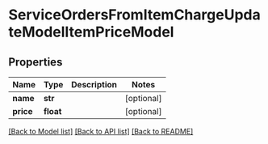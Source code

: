 # ServiceOrdersFromItemChargeUpdateModelItemPriceModel

## Properties
Name | Type | Description | Notes
------------ | ------------- | ------------- | -------------
**name** | **str** |  | [optional] 
**price** | **float** |  | [optional] 

[[Back to Model list]](../README.md#documentation-for-models) [[Back to API list]](../README.md#documentation-for-api-endpoints) [[Back to README]](../README.md)


